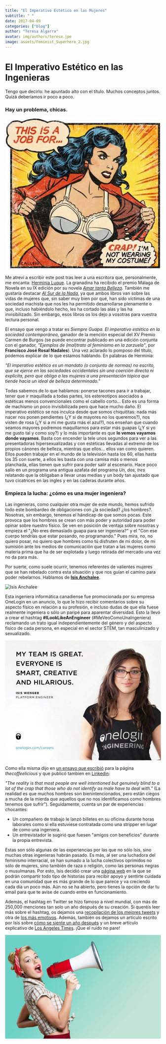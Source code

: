 ```yaml
---
title: "El Imperativo Estético en las Mujeres"
subtitle: " "
date: 2017-04-09
categories: ["blog"]
author: "Teresa Algarra"
avatar: img/authors/teresa.jpe
image: assets/Feminist_Superhero_2.jpg
---
```


# El Imperativo Estético en las Ingenieras

Tengo que decirlo: he apuntado alto con el título. Muchos conceptos juntos. Quizá deberíamos ir poco a poco.

### Hay un problema, chicas.

![Superheroina](assets/Feminist_Superhero.jpg)

Me atreví a escribir este post tras leer  a una escritora que, personalmente, me encanta: [Herminia Luque](https://es.wikipedia.org/wiki/Herminia_Luque). La granadina ha recibido el premio Málaga de Novela en su IX edición por su novela [_Amar tanta Belleza_](https://www.amazon.com/tanta-belleza-Herminia-Luque-Ort%C3%ADz/dp/8415673132/ref=sr_1_1?s=books&ie=UTF8&qid=1489393503&sr=1-1&refinements=p_27%3AHerminia+Luque+Ortiz). También me gustaría destacar [_Al Sur de la Nada_](https://www.amazon.com/sur-nada-Herminia-Luque-Ortiz/dp/849282154X/ref=sr_1_2?s=books&ie=UTF8&qid=1489393503&sr=1-2&refinements=p_27%3AHerminia+Luque+Ortiz), ya que ambos libros van sobre las vidas de mujeres que, sin saber muy bien por qué, han sido víctimas de una sociedad machista que nos les ha permitido desarrollarse plenamente o que, incluso habiéndolo hecho, les ha cortado las alas y las ha invisibilizado. Sin embargo, esos libros os los dejo a vosotras para vuestra lectura personal.


El ensayo que vengo a tratar es _Siempre Guapa. El imperativo estético en la sociedad contemporánea_, ganador de la mención especial del XV Premio Carmen de Burgos (se puede encontrar publicado en una edición conjunta con el ganador, _"Ejemplos de (mal)trato al feminismo en la zarzuela"_, por **Francisco José Rosal Nadales**). Una vez aclarado lo pomposo del título, podemos explicar de lo que estamos hablando. En palabras de Herminia:

  _"El imperativo estético es un mandato (o conjunto de normas) no escrito, que se ejerce en las sociedades occidentales sin una coerción directa ni explícita, pero que obliga a las mujeres a una presentación tópica que tiende hacia un ideal de belleza determinado."_

Todas sabemos de lo que hablamos: ponerse tacones para ir a trabajar, tener que ir maquillada a todas partes, los estereotipos asociados a estéticas menos convencionales como el cabello corto... Esto es una forma de machismo un poco invisibilizada pero que hace mucho daño. El imperativo estético se nos inculca desde que somos chiquititas: nada más nacer nos ponen pendientes (¿Y si de mayores no los queremos?), nos visten de rosa (¿Y si a mí me gusta más el azul?), nos enseñan que cuando seamos mayores podremos maquillarnos para estar más guapas (¿Y si yo me gusto tal y como soy?) y lo más importante es que **lo vemos vayamos donde vayamos**. Basta con encender la tele unos segundos para ver a las presentadoras hipersexualizadas y con estéticas llevadas al extremo de los propios cánones de belleza, mientras que ellos... ellos van como quieren. Ellos pueden trabajar en el mundo de la televisión hasta los 60, ellas hasta los 35 con suerte, a ellos les basta con una camisa más o menos planchada, ellas tienen que sufrir para poder salir al escenario. Hace poco salío en un programa una antigua azafata del programa _Un, dos, tres_ relatando que la obligaban a llevar unas medias y un body tan ajustado que tuvo cicatrices en las ingles y en las caderas durante años.

### Empieza la lucha: ¿cómo es una mujer ingeniera?

Las ingenieras, como cualquier otra mujer de este mundo, hemos sufrido todo este bombardeo de obligaciones con ¿la sociedad? ¿los hombres?. Nosotras, sin embargo, tenemos el hándicap de que somos pocas. Este provoca que los hombres se crean con más poder y autoridad para poder opinar sobre nuestro físico. Se ven en posición de ventaja sobre nosotras y empieza el "¿No eres demasiado guapa para ser ingeniera?" y el "Con ese cuerpo tendrías que estar posando, no programando." Pues mira, no, no quiero posar, no quiero que hombres como tú disfruten de mi dolor, de mi sumisión ante los medios de comunicación que tratan a las mujeres como materia prima que ha de ser explotada y luego retirada del mercado una vez no da para más.

Por suerte, como suele ocurrir, tenemos referentes de valientes mujeres que se han rebelado contra esta situación y que nos guían el camino para poder rebelarnos. Hablamos de [**Isis Anchalee**](https://en.wikipedia.org/wiki/Isis_Anchalee).

![Isis Anchalee](https://cdn-images-1.medium.com/max/800/1*U_mjNSdCPNoTjn8ma7tmGA.jpeg)

Esta ingeniera informática canadiense fue promocionada por su empresa OneLogin en un anuncio, lo que le hizo recibir comentarios sobre su aspecto físico en relación a su profesión, e incluso dudas de que ella fuese realmente ingeniera o sólo un paripé para aparentar diversidad. Esto la llevó a crear el hashtag **#ILookLikeAnEngineer** (#MeVeoComoUnaIngeniera) reclamando un trato igual independientemente del género y del aspecto físico de cada persona, en especial en el sector STEM, tan masculinizado y sexualizado.

![image](assets/team_girls.jpe)

Como ella misma dijo en [un ensayo que escribió](https://thecoffeelicious.com/you-may-have-seen-my-face-on-bart-8b9561003e0f) para la página _thecoffeelicious_ y que publicó tambíen en [Linkedin](https://www.linkedin.com/pulse/i-look-like-engineer-isis-wenger):

 _"The reality is that most people are well intentioned but genuinely blind to a lot of the crap that those who do not identify as male have to deal with."_ (La realidad es que muchos hombres son bienintencionados, pero están ciegos a mucha de la mierda que aquellos que no nos identificamos como hombres tenemos que sufrir"). Seguidamente, cuenta un par de experiencias chocantes:

* Un compañero de trabajo le lanzó billetes en su oficina durante horas laborales como si ella estuviese contratada como una stripper en lugar de como una ingeniera.
* Un entrevistador le sugirió que fuesen "amigos con beneficios" durante la propia entrevista.

Estas son sólo algunas de las experiencias por las que no sólo Isis, sino muchas otras ingenieras habrán pasado. Es más, al ser una luchadora del feminismo interracial, se han sumado a la lucha colectivos oprimidos no sólo de mujeres, sino también de raza o religión, como las personas negras o musulmanas. Por esto, Isis decidió crear una [página web](http://www.ilooklikeanengineer.com/) en la que se podrán compartir todo tipo de historias para recibir apoyo y sentirte cuidada en una comunidad que es más grande de lo que parece y va creciendo cada día un poco más. Aún no se ha abierto, pero tienes la opción de dar tu email para que te avise de cuando entre en funcionamiento.

Además, el hashtag en Twitter se hizo famoso a nivel mundial, con más de 250,000 menciones tan solo un año después de su creación. Si queréis leer más sobre el hashtag, os dejamos una [recopilación de los mejores tweets](http://www.sciencealert.com/the-best-tweets-from-the-ilooklikeanengineer-hashtag) y otra de [los más emotivos](http://www.vox.com/2015/8/5/9099719/does-an-engineer-look-like-this-yes).
Además, también os dejamos un artículo escrito por Isis sobre [cómo se siente un año después](https://medium.com/startup-grind/ilooklikeanengineer-one-year-later-b599e0cae817) y un breve artículo explicativo de [Los Angeles Times](http://www.latimes.com/business/technology/la-fi-tn-i-look-like-an-engineer-20150804-story.html). ¡Que el ruido no pare!

![Megafono](assets/megafono.jpe)
